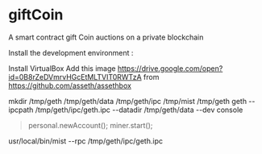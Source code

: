 # giftCoin
A smart contract gift Coin auctions on a private blockchain

Install the development environment :

Install VirtualBox
Add this image https://drive.google.com/open?id=0B8rZeDVmrvHGcEtMLTVIT0RWTzA from https://github.com/asseth/assethbox

mkdir /tmp/geth /tmp/geth/data /tmp/geth/ipc /tmp/mist /tmp/geth
geth --ipcpath /tmp/geth/ipc/geth.ipc --datadir /tmp/geth/data --dev console
> personal.newAccount();
> miner.start();

usr/local/bin/mist --rpc /tmp/geth/ipc/geth.ipc 
